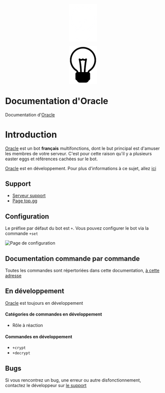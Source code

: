    <p align="center"><img align="center" width="90" src="./.github/img/logo-white.png#gh-dark-mode-only"/></p>
   <p align="center"><img align="center" width="90" src="./.github/img/logo-black.png#gh-light-mode-only"/></p>

  </a>
</p>

# Documentation d'Oracle
Documentation d'[Oracle](https://bit.ly/3NUdTvE)

# Introduction
[Oracle](https://bit.ly/3NUdTvE) est un bot **français** multifonctions, dont le but principal est d'amuser les membres de votre serveur.
C'est pour cette raison qu'il y a plusieurs easter eggs et références cachées sur le bot.

[Oracle](https://bit.ly/3NUdTvE) est en développement.
Pour plus d'informations à ce sujet, allez [ici](https://github.com/Greensky-gs/gs-bot-doc/blob/main/README.md#en-développement)  

## Support
* [Serveur support](https://discord.gg/G7QDcNkvPS)
* [Page top.gg](https://top.gg/bot/810823531947884554)
  
## Configuration
Le préfixe par défaut du bot est `+`.
Vous pouvez configurer le bot via la commande `+set`
  
![Page de configuration](https://i.imgur.com/Mj1NU4u.png)

## Documentation commande par commande
Toutes les commandes sont répertoriées dans cette documentation, [à cette adresse](https://github.com/BotOracle/Documentation/blob/main/commands)
 
  
## En développement
[Oracle](https://bit.ly/3NUdTvE) est toujours en développement

#### Catégories de commandes en développement
* Rôle à réaction
  
#### Commandes en développement
* `+crypt`
* `+decrypt`
  
## Bugs
Si vous rencontrez un bug, une erreur ou autre disfonctionnement, contactez le développeur sur [le support](https://discord.gg/G7QDcNkvPS)
